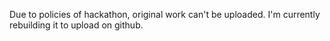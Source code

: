 Due to policies of hackathon, original work can't be uploaded. I'm currently rebuilding it to upload on github.
